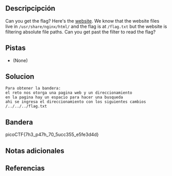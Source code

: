 ## Descripcipción

Can you get the flag? Here's the [website](http://saturn.picoctf.net:52278/). We know that the website files live in `/usr/share/nginx/html/` and the flag is at `/flag.txt` but the website is filtering absolute file paths. Can you get past the filter to read the flag?

## Pistas

-   (None)

## Solucion

```
Para obtener la bandera:
el reto nos otorga una pagina web y un direccionamiento
en la pagina hay un espacio para hacer una busqueda
ahi se ingresa el direccionamiento con los siguientes cambios
/../../../flag.txt
```

## Bandera

picoCTF{7h3_p47h_70_5ucc355_e5fe3d4d}

## Notas adicionales

## Referencias
